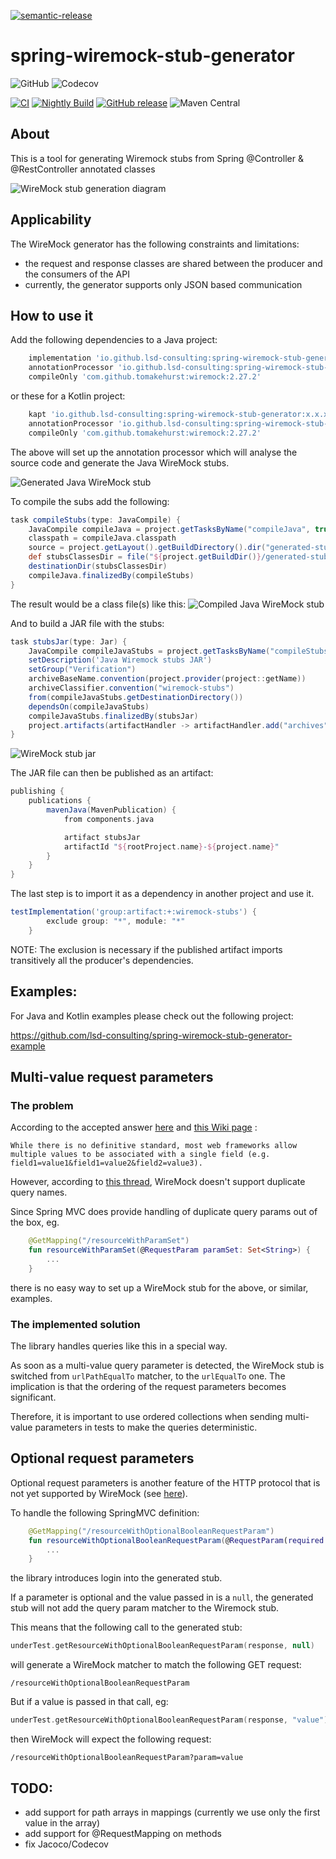 [![semantic-release](https://img.shields.io/badge/semantic-release-e10079.svg?logo=semantic-release)](https://github.com/semantic-release/semantic-release)

# spring-wiremock-stub-generator
![GitHub](https://img.shields.io/github/license/lsd-consulting/spring-wiremock-stub-generator)
![Codecov](https://img.shields.io/codecov/c/github/lsd-consulting/spring-wiremock-stub-generator)

[![CI](https://github.com/lsd-consulting/spring-wiremock-stub-generator/actions/workflows/ci.yml/badge.svg)](https://github.com/lsd-consulting/spring-wiremock-stub-generator/actions/workflows/ci.yml)
[![Nightly Build](https://github.com/lsd-consulting/spring-wiremock-stub-generator/actions/workflows/nightly.yml/badge.svg)](https://github.com/lsd-consulting/spring-wiremock-stub-generator/actions/workflows/nightly.yml)
[![GitHub release](https://img.shields.io/github/release/lsd-consulting/spring-wiremock-stub-generator)](https://github.com/lsd-consulting/spring-wiremock-stub-generator/releases)
![Maven Central](https://img.shields.io/maven-central/v/io.github.lsd-consulting/spring-wiremock-stub-generator)

## About
This is a tool for generating Wiremock stubs from Spring @Controller & @RestController annotated classes

![WireMock stub generation diagram](https://github.com/lsd-consulting/spring-wiremock-stub-generator/blob/main/docs/diagram.png?raw=true)

## Applicability
The WireMock generator has the following constraints and limitations:
- the request and response classes are shared between the producer and the consumers of the API
- currently, the generator supports only JSON based communication

## How to use it
Add the following dependencies to a Java project:
```groovy
    implementation 'io.github.lsd-consulting:spring-wiremock-stub-generator:x.x.x'
    annotationProcessor 'io.github.lsd-consulting:spring-wiremock-stub-generator:x.x.x'
    compileOnly 'com.github.tomakehurst:wiremock:2.27.2'
```

or these for a Kotlin project:
```groovy
    kapt 'io.github.lsd-consulting:spring-wiremock-stub-generator:x.x.x'
    annotationProcessor 'io.github.lsd-consulting:spring-wiremock-stub-generator:x.x.x'
    compileOnly 'com.github.tomakehurst:wiremock:2.27.2'
```

The above will set up the annotation processor which will analyse the source code and generate the Java WireMock stubs.

![Generated Java WireMock stub](https://github.com/lsd-consulting/spring-wiremock-stub-generator/blob/main/docs/generated_wiremock_stub.png?raw=true)

To compile the subs add the following:

```groovy
task compileStubs(type: JavaCompile) {
    JavaCompile compileJava = project.getTasksByName("compileJava", true).toArray()[0]
    classpath = compileJava.classpath
    source = project.getLayout().getBuildDirectory().dir("generated-stub-sources")
    def stubsClassesDir = file("${project.getBuildDir()}/generated-stub-classes")
    destinationDir(stubsClassesDir)
    compileJava.finalizedBy(compileStubs)
}
```

The result would be a class file(s) like this:
![Compiled Java WireMock stub](https://github.com/lsd-consulting/spring-wiremock-stub-generator/blob/main/docs/compiled_wiremock_stub.png?raw=true)

And to build a JAR file with the stubs:

```groovy
task stubsJar(type: Jar) {
    JavaCompile compileJavaStubs = project.getTasksByName("compileStubs", true).toArray()[0]
    setDescription('Java Wiremock stubs JAR')
    setGroup("Verification")
    archiveBaseName.convention(project.provider(project::getName))
    archiveClassifier.convention("wiremock-stubs")
    from(compileJavaStubs.getDestinationDirectory())
    dependsOn(compileJavaStubs)
    compileJavaStubs.finalizedBy(stubsJar)
    project.artifacts(artifactHandler -> artifactHandler.add("archives", stubsJar))
}
```

![WireMock stub jar](https://github.com/lsd-consulting/spring-wiremock-stub-generator/blob/main/docs/wiremock_stub_jar.png?raw=true)

The JAR file can then be published as an artifact:

```groovy
publishing {
    publications {
        mavenJava(MavenPublication) {
            from components.java

            artifact stubsJar
            artifactId "${rootProject.name}-${project.name}"
        }
    }
}
```

The last step is to import it as a dependency in another project and use it.
```groovy
testImplementation('group:artifact:+:wiremock-stubs') {
        exclude group: "*", module: "*"
    }
```
NOTE: The exclusion is necessary if the published artifact imports transitively all the producer's dependencies.


## Examples:
For Java and Kotlin examples please check out the following project:

https://github.com/lsd-consulting/spring-wiremock-stub-generator-example

## Multi-value request parameters

### The problem
According to the accepted answer [here](https://stackoverflow.com/questions/24059773/correct-way-to-pass-multiple-values-for-same-parameter-name-in-get-request) 
and [this Wiki page](https://en.wikipedia.org/wiki/Query_string) :
```text
While there is no definitive standard, most web frameworks allow multiple values to be associated with a single field (e.g. field1=value1&field1=value2&field2=value3).
```

However, according to [this thread](https://github.com/wiremock/wiremock/issues/398), WireMock doesn't support duplicate query names.

Since Spring MVC does provide handling of duplicate query params out of the box, eg.
```kotlin
    @GetMapping("/resourceWithParamSet")
    fun resourceWithParamSet(@RequestParam paramSet: Set<String>) {
        ...
    }
```

there is no easy way to set up a WireMock stub for the above, or similar, examples.

### The implemented solution
The library handles queries like this in a special way.

As soon as a multi-value query parameter is detected, the WireMock stub is switched from `urlPathEqualTo` matcher, to the `urlEqualTo` one.
The implication is that the ordering of the request parameters becomes significant.

Therefore, it is important to use ordered collections when sending multi-value parameters in tests to make the queries deterministic.

## Optional request parameters
Optional request parameters is another feature of the HTTP protocol that is not yet supported by WireMock (see [here](https://groups.google.com/g/wiremock-user/c/WKMkb_LhJTU)).

To handle the following SpringMVC definition:
```kotlin
    @GetMapping("/resourceWithOptionalBooleanRequestParam")
    fun resourceWithOptionalBooleanRequestParam(@RequestParam(required = false) param: Boolean) {
        ...
    }
```
the library introduces login into the generated stub.

If a parameter is optional and the value passed in is a `null`, the generated stub will not add the query param matcher to the Wiremock stub.

This means that the following call to the generated stub:
```kotlin
underTest.getResourceWithOptionalBooleanRequestParam(response, null)
```

will generate a WireMock matcher to match the following GET request:
```
/resourceWithOptionalBooleanRequestParam
```

But if a value is passed in that call, eg:
```kotlin
underTest.getResourceWithOptionalBooleanRequestParam(response, "value")
```

then WireMock will expect the following request:
```
/resourceWithOptionalBooleanRequestParam?param=value
```

## TODO:
- add support for path arrays in mappings (currently we use only the first value in the array)
- add support for @RequestMapping on methods
- fix Jacoco/Codecov
